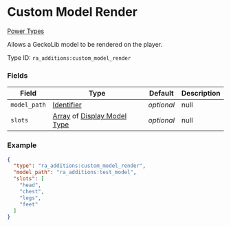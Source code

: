 # Custom Model Render
[Power Types](../power_types.md)

Allows a GeckoLib model to be rendered on the player.

Type ID: `ra_additions:custom_model_render`
### Fields
 | Field | Type | Default | Description | 
|---|---|---|---|
 | `model_path` | [Identifier](../data_types/identifier.md) | _optional_ | null | 
 | `slots` | [Array](../data_types/array.md) of [Display Model Type](../data_types/display_model_type.md) | _optional_ | null | 

### Example
```json
{
  "type": "ra_additions:custom_model_render",
  "model_path": "ra_additions:test_model",
  "slots": [
    "head",
    "chest",
    "legs",
    "feet"
  ]
}
```

